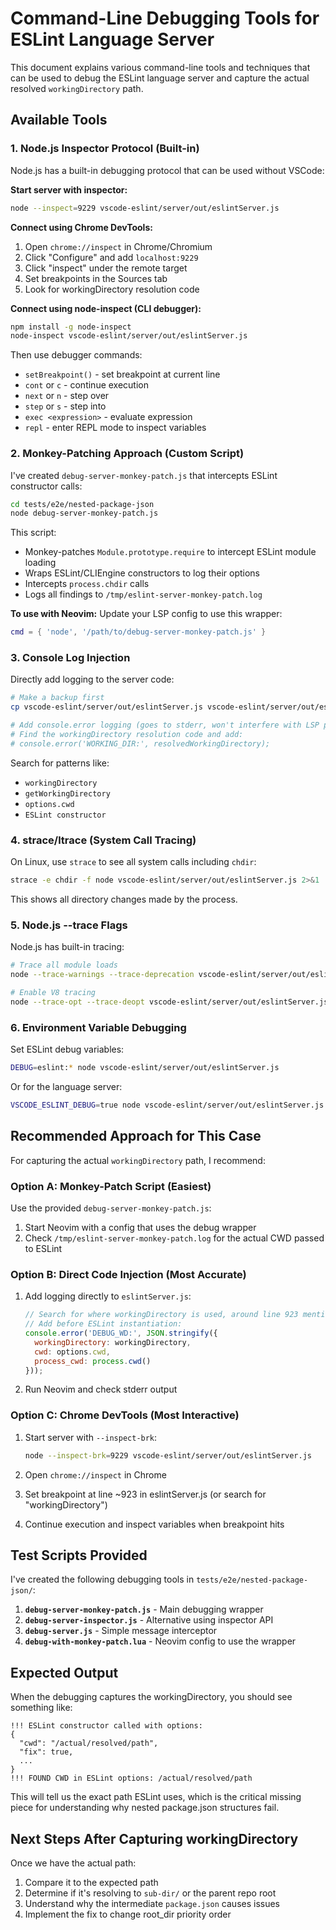 # Command-Line Debugging Tools for ESLint Language Server

This document explains various command-line tools and techniques that can be used to debug the ESLint language server and capture the actual resolved `workingDirectory` path.

## Available Tools

### 1. Node.js Inspector Protocol (Built-in)

Node.js has a built-in debugging protocol that can be used without VSCode:

**Start server with inspector:**
```bash
node --inspect=9229 vscode-eslint/server/out/eslintServer.js
```

**Connect using Chrome DevTools:**
1. Open `chrome://inspect` in Chrome/Chromium
2. Click "Configure" and add `localhost:9229`
3. Click "inspect" under the remote target
4. Set breakpoints in the Sources tab
5. Look for workingDirectory resolution code

**Connect using node-inspect (CLI debugger):**
```bash
npm install -g node-inspect
node-inspect vscode-eslint/server/out/eslintServer.js
```

Then use debugger commands:
- `setBreakpoint()` - set breakpoint at current line
- `cont` or `c` - continue execution
- `next` or `n` - step over
- `step` or `s` - step into
- `exec <expression>` - evaluate expression
- `repl` - enter REPL mode to inspect variables

### 2. Monkey-Patching Approach (Custom Script)

I've created `debug-server-monkey-patch.js` that intercepts ESLint constructor calls:

```bash
cd tests/e2e/nested-package-json
node debug-server-monkey-patch.js
```

This script:
- Monkey-patches `Module.prototype.require` to intercept ESLint module loading
- Wraps ESLint/CLIEngine constructors to log their options
- Intercepts `process.chdir` calls
- Logs all findings to `/tmp/eslint-server-monkey-patch.log`

**To use with Neovim:**
Update your LSP config to use this wrapper:
```lua
cmd = { 'node', '/path/to/debug-server-monkey-patch.js' }
```

### 3. Console Log Injection

Directly add logging to the server code:

```bash
# Make a backup first
cp vscode-eslint/server/out/eslintServer.js vscode-eslint/server/out/eslintServer.js.bak

# Add console.error logging (goes to stderr, won't interfere with LSP protocol)
# Find the workingDirectory resolution code and add:
# console.error('WORKING_DIR:', resolvedWorkingDirectory);
```

Search for patterns like:
- `workingDirectory`
- `getWorkingDirectory`  
- `options.cwd`
- `ESLint constructor`

### 4. strace/ltrace (System Call Tracing)

On Linux, use `strace` to see all system calls including `chdir`:

```bash
strace -e chdir -f node vscode-eslint/server/out/eslintServer.js 2>&1 | grep chdir
```

This shows all directory changes made by the process.

### 5. Node.js --trace Flags

Node.js has built-in tracing:

```bash
# Trace all module loads
node --trace-warnings --trace-deprecation vscode-eslint/server/out/eslintServer.js

# Enable V8 tracing
node --trace-opt --trace-deopt vscode-eslint/server/out/eslintServer.js
```

### 6. Environment Variable Debugging

Set ESLint debug variables:

```bash
DEBUG=eslint:* node vscode-eslint/server/out/eslintServer.js
```

Or for the language server:

```bash
VSCODE_ESLINT_DEBUG=true node vscode-eslint/server/out/eslintServer.js
```

## Recommended Approach for This Case

For capturing the actual `workingDirectory` path, I recommend:

### Option A: Monkey-Patch Script (Easiest)

Use the provided `debug-server-monkey-patch.js`:

1. Start Neovim with a config that uses the debug wrapper
2. Check `/tmp/eslint-server-monkey-patch.log` for the actual CWD passed to ESLint

### Option B: Direct Code Injection (Most Accurate)

1. Add logging directly to `eslintServer.js`:
   ```javascript
   // Search for where workingDirectory is used, around line 923 mentioned in README
   // Add before ESLint instantiation:
   console.error('DEBUG_WD:', JSON.stringify({
     workingDirectory: workingDirectory,
     cwd: options.cwd,
     process_cwd: process.cwd()
   }));
   ```

2. Run Neovim and check stderr output

### Option C: Chrome DevTools (Most Interactive)

1. Start server with `--inspect-brk`:
   ```bash
   node --inspect-brk=9229 vscode-eslint/server/out/eslintServer.js
   ```

2. Open `chrome://inspect` in Chrome

3. Set breakpoint at line ~923 in eslintServer.js (or search for "workingDirectory")

4. Continue execution and inspect variables when breakpoint hits

## Test Scripts Provided

I've created the following debugging tools in `tests/e2e/nested-package-json/`:

1. **`debug-server-monkey-patch.js`** - Main debugging wrapper
2. **`debug-server-inspector.js`** - Alternative using inspector API
3. **`debug-server.js`** - Simple message interceptor
4. **`debug-with-monkey-patch.lua`** - Neovim config to use the wrapper

## Expected Output

When the debugging captures the workingDirectory, you should see something like:

```
!!! ESLint constructor called with options:
{
  "cwd": "/actual/resolved/path",
  "fix": true,
  ...
}
!!! FOUND CWD in ESLint options: /actual/resolved/path
```

This will tell us the exact path ESLint uses, which is the critical missing piece for understanding why nested package.json structures fail.

## Next Steps After Capturing workingDirectory

Once we have the actual path:

1. Compare it to the expected path
2. Determine if it's resolving to `sub-dir/` or the parent repo root
3. Understand why the intermediate `package.json` causes issues
4. Implement the fix to change root_dir priority order
